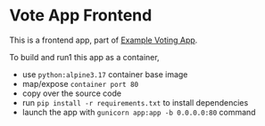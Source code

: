 # Vote App Frontend 

This is a frontend app, part of [Example Voting App](https://github.com/schoolofdevops/example-voting-app).  

To build and run1 this app as a container, 

  * use `python:alpine3.17` container base image
  * map/expose `container port 80`
  * copy over the source code 
  * run `pip install -r requirements.txt` to install dependencies
  * launch the app with `gunicorn app:app -b 0.0.0.0:80` command

  
  
